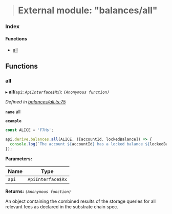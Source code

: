> # External module: "balances/all"

### Index

#### Functions

* [all](_balances_all_.md#all)

## Functions

###  all

▸ **all**(`api`: *`ApiInterface$Rx`*): *`(Anonymous function)`*

*Defined in [balances/all.ts:75](https://github.com/polkadot-js/api/blob/5a1c79a/packages/api-derive/src/balances/all.ts#L75)*

**`name`** all

**`example`** 
<BR>

```javascript
const ALICE = 'F7Hs';

api.derive.balances.all(ALICE, ([accountId, lockedBalance]) => {
  console.log(`The account ${accountId} has a locked balance ${lockedBalance} units.`);
});
```

**Parameters:**

Name | Type |
------ | ------ |
`api` | `ApiInterface$Rx` |

**Returns:** *`(Anonymous function)`*

An object containing the combined results of the storage queries for
all relevant fees as declared in the substrate chain spec.
